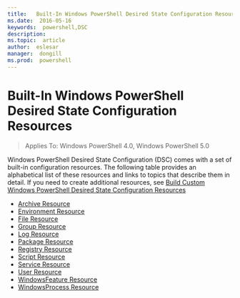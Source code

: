 ```yaml
---
title:   Built-In Windows PowerShell Desired State Configuration Resources
ms.date:  2016-05-16
keywords:  powershell,DSC
description:  
ms.topic:  article
author:  eslesar
manager:  dongill
ms.prod:  powershell
---
```


# Built-In Windows PowerShell Desired State Configuration Resources

> Applies To: Windows PowerShell 4.0, Windows PowerShell 5.0

Windows PowerShell Desired State Configuration (DSC) comes with a set of built-in configuration resources. The following table provides an alphabetical list of these resources and links to topics that describe them in detail. If you need to create additional resources, see [Build Custom Windows PowerShell Desired State Configuration Resources](authoringResource.md)

* [Archive Resource](archiveResource.md)
* [Environment Resource](environmentResource.md)
* [File Resource](fileResource.md)
* [Group Resource](groupResource.md)
* [Log Resource](logResource.md)
* [Package Resource](packageResource.md)
* [Registry Resource](registryResource.md)
* [Script Resource](scriptResource.md)
* [Service Resource](serviceResource.md)
* [User Resource](userResource.md)
* [WindowsFeature Resource](windowsfeatureResource.md)
* [WindowsProcess Resource](windowsProcessResource.md)

